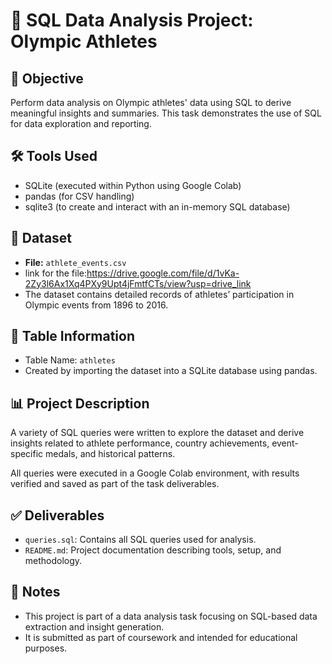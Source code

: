 # 🧠 SQL Data Analysis Project: Olympic Athletes

## 🎯 Objective

Perform data analysis on Olympic athletes' data using SQL to derive meaningful insights and summaries. This task demonstrates the use of SQL for data exploration and reporting.

## 🛠️ Tools Used

- SQLite (executed within Python using Google Colab)
- pandas (for CSV handling)
- sqlite3 (to create and interact with an in-memory SQL database)

## 📂 Dataset

- **File:** `athlete_events.csv`
- link for the file:https://drive.google.com/file/d/1vKa-2Zy3l6Ax1Xq4PXy9Upt4jFmtfCTs/view?usp=drive_link
- The dataset contains detailed records of athletes’ participation in Olympic events from 1896 to 2016.

## 📌 Table Information

- Table Name: `athletes`
- Created by importing the dataset into a SQLite database using pandas.

## 📊 Project Description

A variety of SQL queries were written to explore the dataset and derive insights related to athlete performance, country achievements, event-specific medals, and historical patterns.

All queries were executed in a Google Colab environment, with results verified and saved as part of the task deliverables.

## ✅ Deliverables

- `queries.sql`: Contains all SQL queries used for analysis.
- `README.md`: Project documentation describing tools, setup, and methodology.

## 📎 Notes

- This project is part of a data analysis task focusing on SQL-based data extraction and insight generation.
- It is submitted as part of coursework and intended for educational purposes.
